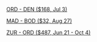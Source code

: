[ORD - DEN ($168, Jul 3)](https://www.google.com/travel/flights/search?tfs=CBwQAhokagcIARIDT1JEEgoyMDIzLTA3LTAzcgcIARIDREVOKAA6AkY5cAGCAQsI____________AUABSAGYAQI&tfu=EgIIASIA)

[MAD - BOD ($32, Aug 27)](https://www.google.com/travel/flights/search?tfs=CBwQAhojagwIAxIIL20vMDU2X3kSCjIwMjMtMDgtMjdyBwgBEgNCT0RwAYIBCwj___________8BQAFIAZgBAg&tfu=EgIIASIYCgZEanRzUWIKBkRqdHNRYgoGRGp0c1Fi)

[ZUR - ORD ($487, Jun 21 - Oct 4)](https://www.google.com/travel/flights/search?tfs=CBwQAhogagcIARIDWlJIEgoyMDIzLTA2LTIxcgcIARIDT1JEKAAaIGoHCAESA09SRBIKMjAyMy0xMC0wNHIHCAESA1pSSCgAcAGCAQsI____________AUABSAGYAQE&tfu=EgIIASInCgV2eGdYZwoGYUNOclRiCgZpNVNrR2YSBmFkOE1XZRIGYWQ4TVdl)
